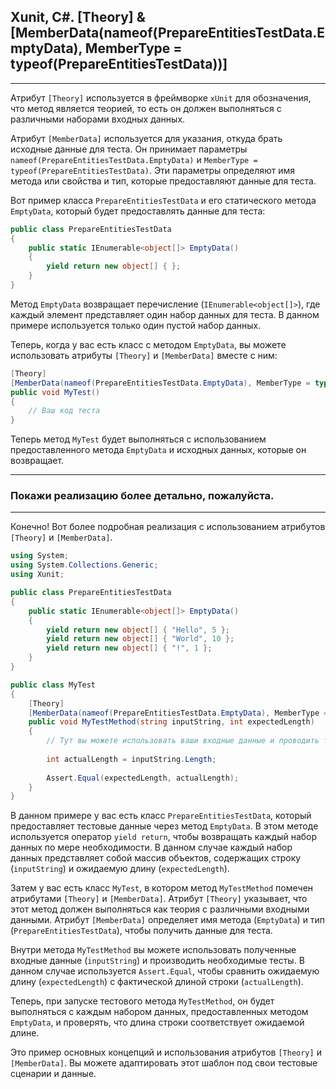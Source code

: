 ## Xunit, C#. [Theory] & [MemberData(nameof(PrepareEntitiesTestData.EmptyData), MemberType = typeof(PrepareEntitiesTestData))] ##

---

Атрибут `[Theory]` используется в фреймворке `xUnit` для обозначения, что метод является теорией, то есть он должен выполняться с различными наборами входных данных.

Атрибут `[MemberData]` используется для указания, откуда брать исходные данные для теста. Он принимает параметры `nameof(PrepareEntitiesTestData.EmptyData)` и `MemberType = typeof(PrepareEntitiesTestData)`. Эти параметры определяют имя метода или свойства и тип, которые предоставляют данные для теста.

Вот пример класса `PrepareEntitiesTestData` и его статического метода `EmptyData`, который будет предоставлять данные для теста:

```csharp
public class PrepareEntitiesTestData
{
    public static IEnumerable<object[]> EmptyData()
    {
        yield return new object[] { };
    }
}
```

Метод `EmptyData` возвращает перечисление (`IEnumerable<object[]>`), где каждый элемент представляет один набор данных для теста. В данном примере используется только один пустой набор данных.

Теперь, когда у вас есть класс с методом `EmptyData`, вы можете использовать атрибуты `[Theory]` и `[MemberData]` вместе с ним:

```csharp
[Theory]
[MemberData(nameof(PrepareEntitiesTestData.EmptyData), MemberType = typeof(PrepareEntitiesTestData))]
public void MyTest()
{
    // Ваш код теста
}
```

Теперь метод `MyTest` будет выполняться с использованием предоставленного метода `EmptyData` и исходных данных, которые он возвращает.

---

### Покажи реализацию более детально, пожалуйста. ###

--- 

Конечно! Вот более подробная реализация с использованием атрибутов `[Theory]` и `[MemberData]`.

```csharp
using System;
using System.Collections.Generic;
using Xunit;

public class PrepareEntitiesTestData
{
    public static IEnumerable<object[]> EmptyData()
    {
        yield return new object[] { "Hello", 5 };
        yield return new object[] { "World", 10 };
        yield return new object[] { "!", 1 };
    }
}

public class MyTest
{
    [Theory]
    [MemberData(nameof(PrepareEntitiesTestData.EmptyData), MemberType = typeof(PrepareEntitiesTestData))]
    public void MyTestMethod(string inputString, int expectedLength)
    {
        // Тут вы можете использовать ваши входные данные и проводить тестирование
        
        int actualLength = inputString.Length;
        
        Assert.Equal(expectedLength, actualLength);
    }
}
```

В данном примере у вас есть класс `PrepareEntitiesTestData`, который предоставляет тестовые данные через метод `EmptyData`. В этом методе используется оператор `yield return`, чтобы возвращать каждый набор данных по мере необходимости. В данном случае каждый набор данных представляет собой массив объектов, содержащих строку (`inputString`) и ожидаемую длину (`expectedLength`).

Затем у вас есть класс `MyTest`, в котором метод `MyTestMethod` помечен атрибутами `[Theory]` и `[MemberData]`. Атрибут `[Theory]` указывает, что этот метод должен выполняться как теория с различными входными данными. Атрибут `[MemberData]` определяет имя метода (`EmptyData`) и тип (`PrepareEntitiesTestData`), чтобы получить данные для теста.

Внутри метода `MyTestMethod` вы можете использовать полученные входные данные (`inputString`) и производить необходимые тесты. В данном случае используется `Assert.Equal`, чтобы сравнить ожидаемую длину (`expectedLength`) с фактической длиной строки (`actualLength`).

Теперь, при запуске тестового метода `MyTestMethod`, он будет выполняться с каждым набором данных, предоставленных методом `EmptyData`, и проверять, что длина строки соответствует ожидаемой длине.

Это пример основных концепций и использования атрибутов `[Theory]` и `[MemberData]`. Вы можете адаптировать этот шаблон под свои тестовые сценарии и данные.
